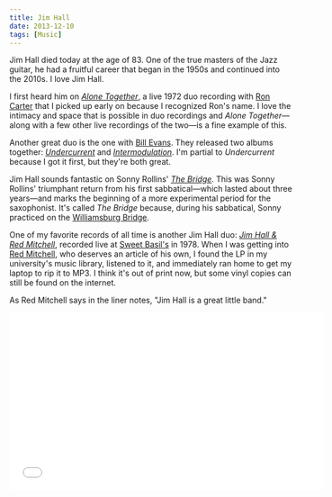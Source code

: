 ```yaml
---
title: Jim Hall
date: 2013-12-10
tags: [Music]
---
```


Jim Hall died today at the age of 83. One of the true masters of the Jazz guitar, he had a fruitful career that began in the 1950s and continued into the 2010s. I love Jim Hall. 

I first heard him on *[Alone Together][3821-001]*, a live 1972 duo recording with [Ron Carter][3821-002] that I picked up early on because I recognized Ron's name. I love the intimacy and space that is possible in duo recordings and *Alone Together*—along with a few other live recordings of the two—is a fine example of this. 

Another great duo is the one with [Bill Evans][3821-003]. They released two albums together: *[Undercurrent][3821-004]* and *[Intermodulation][3821-005]*. I'm partial to *Undercurrent* because I got it first, but they're both great. 

Jim Hall sounds fantastic on Sonny Rollins' *[The Bridge][3821-006]*. This was Sonny Rollins' triumphant return from his first sabbatical—which lasted about three years—and marks the beginning of a more experimental period for the saxophonist. It's called *The Bridge* because, during his sabbatical, Sonny practiced on the [Williamsburg Bridge][3821-007].

One of my favorite records of all time is another Jim Hall duo: *[Jim Hall & Red Mitchell](http://www.discogs.com/Jim-Hall-Red-Mitchell-Jim-Hall-Red-Mitchell/release/2634844)*, recorded live at [Sweet Basil's](http://en.wikipedia.org/wiki/Sweet_Basil_Jazz_Club) in 1978. When I was getting into [Red Mitchell](http://www.redmitchell.com/redm/biography), who deserves an article of his own, I found the LP in my university's music library, listened to it, and immediately ran home to get my laptop to rip it to MP3. I think it's out of print now, but some vinyl copies can still be found on the internet.

As Red Mitchell says in the liner notes, "Jim Hall is a great little band."

<div class="fitvids"><iframe width="560" height="315" src="//www.youtube.com/embed/a9Jvst3madw?rel=0" frameborder="0" allowfullscreen></iframe></div>



[3821-001]: http://www.amazon.com/gp/product/B000000YQ3/ref=as_li_ss_tl?ie=UTF8&camp=1789&creative=390957&creativeASIN=B000000YQ3&linkCode=as2&tag=nadavis-20
[3821-002]: http://en.wikipedia.org/wiki/Ron_Carter
[3821-003]: http://en.wikipedia.org/wiki/Bill_Evans
[3821-004]: http://www.amazon.com/gp/product/B0000691U0/ref=as_li_ss_tl?ie=UTF8&camp=1789&creative=390957&creativeASIN=B0000691U0&linkCode=as2&tag=nadavis-20
[3821-005]: http://www.amazon.com/gp/product/B00000476A/ref=as_li_ss_tl?ie=UTF8&camp=1789&creative=390957&creativeASIN=B00000476A&linkCode=as2&tag=nadavis-20
[3821-006]: http://www.amazon.com/gp/product/B00009PJRN/ref=as_li_ss_tl?ie=UTF8&camp=1789&creative=390957&creativeASIN=B00009PJRN&linkCode=as2&tag=nadavis-20
[3821-007]: http://en.wikipedia.org/wiki/Williamsburg_Bridge
